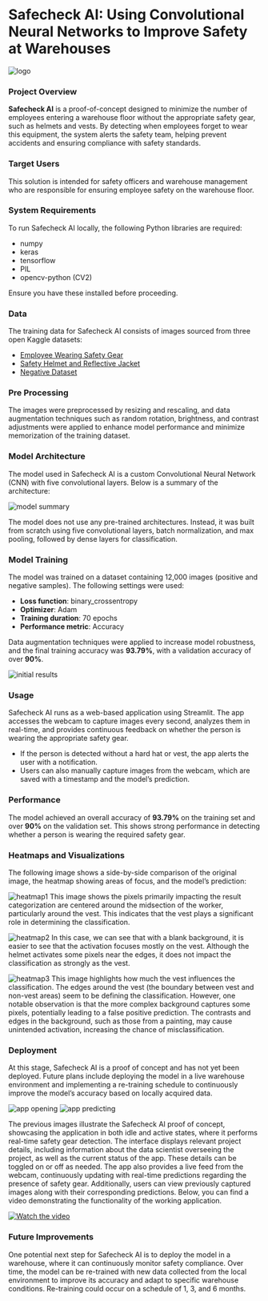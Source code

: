 # Safecheck AI: Using Convolutional Neural Networks to Improve Safety at Warehouses
![logo](banners/logo.png)

### Project Overview
**Safecheck AI** is a proof-of-concept designed to minimize the number of employees entering a warehouse floor without the appropriate safety gear, such as helmets and vests. By detecting when employees forget to wear this equipment, the system alerts the safety team, helping prevent accidents and ensuring compliance with safety standards.

### Target Users
This solution is intended for safety officers and warehouse management who are responsible for ensuring employee safety on the warehouse floor.

### System Requirements
To run Safecheck AI locally, the following Python libraries are required:
- numpy
- keras
- tensorflow
- PIL
- opencv-python (CV2)

Ensure you have these installed before proceeding.


### Data
The training data for Safecheck AI consists of images sourced from three open Kaggle datasets:

- [Employee Wearing Safety Gear](https://www.kaggle.com/datasets/khananikrahman/is-an-employee-wearing-safety-gear)
- [Safety Helmet and Reflective Jacket](https://www.kaggle.com/datasets/niravnaik/safety-helmet-and-reflective-jacket)
- [Negative Dataset](https://www.kaggle.com/datasets/ahmadahmadzada/images2000)

### Pre Processing
The images were preprocessed by resizing and rescaling, and data augmentation techniques such as random rotation, brightness, and contrast adjustments were applied to enhance model performance and minimize memorization of the training dataset.

### Model Architecture
The model used in Safecheck AI is a custom Convolutional Neural Network (CNN) with five convolutional layers. Below is a summary of the architecture:

![model summary](banners/model.JPG)

The model does not use any pre-trained architectures. Instead, it was built from scratch using five convolutional layers, batch normalization, and max pooling, followed by dense layers for classification.

### Model Training
The model was trained on a dataset containing 12,000 images (positive and negative samples). The following settings were used:

- **Loss function**: binary_crossentropy
- **Optimizer**: Adam
- **Training duration**: 70 epochs
- **Performance metric**: Accuracy

Data augmentation techniques were applied to increase model robustness, and the final training accuracy was **93.79%**, with a validation accuracy of over **90%**.

![initial results](banners/pos1.JPG)

### Usage
Safecheck AI runs as a web-based application using Streamlit. The app accesses the webcam to capture images every second, analyzes them in real-time, and provides continuous feedback on whether the person is wearing the appropriate safety gear.

- If the person is detected without a hard hat or vest, the app alerts the user with a notification.
- Users can also manually capture images from the webcam, which are saved with a timestamp and the model’s prediction.

### Performance
The model achieved an overall accuracy of **93.79%** on the training set and over **90%** on the validation set. This shows strong performance in detecting whether a person is wearing the required safety gear.

### Heatmaps and Visualizations
The following image shows a side-by-side comparison of the original image, the heatmap showing areas of focus, and the model’s prediction:

![heatmap1](banners/heatmap1.JPG)
This image shows the pixels primarily impacting the result categorization are centered around the midsection of the worker, particularly around the vest. This indicates that the vest plays a significant role in determining the classification.

![heatmap2](banners/heatmap2.JPG)
In this case, we can see that with a blank background, it is easier to see that the activation focuses mostly on the vest. Although the helmet activates some pixels near the edges, it does not impact the classification as strongly as the vest.

![heatmap3](banners/heatmap3.JPG)
This image highlights how much the vest influences the classification. The edges around the vest (the boundary between vest and non-vest areas) seem to be defining the classification. However, one notable observation is that the more complex background captures some pixels, potentially leading to a false positive prediction. The contrasts and edges in the background, such as those from a painting, may cause unintended activation, increasing the chance of misclassification.

### Deployment
At this stage, Safecheck AI is a proof of concept and has not yet been deployed. Future plans include deploying the model in a live warehouse environment and implementing a re-training schedule to continuously improve the model’s accuracy based on locally acquired data.

![app opening](banners/app_2.JPG)
![app predicting](banners/app_1.JPG)

The previous images illustrate the Safecheck AI proof of concept, showcasing the application in both idle and active states, where it performs real-time safety gear detection. The interface displays relevant project details, including information about the data scientist overseeing the project, as well as the current status of the app. These details can be toggled on or off as needed. The app also provides a live feed from the webcam, continuously updating with real-time predictions regarding the presence of safety gear. Additionally, users can view previously captured images along with their corresponding predictions. Below, you can find a video demonstrating the functionality of the working application.

[![Watch the video](banners/logo.png)](https://youtu.be/lVV5bWs5VAM)

### Future Improvements
One potential next step for Safecheck AI is to deploy the model in a warehouse, where it can continuously monitor safety compliance. Over time, the model can be re-trained with new data collected from the local environment to improve its accuracy and adapt to specific warehouse conditions. Re-training could occur on a schedule of 1, 3, and 6 months.
